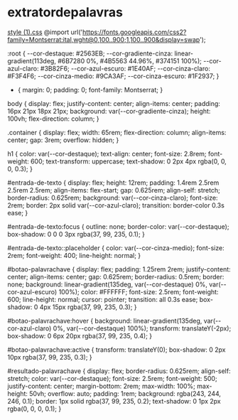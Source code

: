 # extratordepalavras
  [style (1).css](https://github.com/user-attachments/files/22162083/style.1.css)
@import url('https://fonts.googleapis.com/css2?family=Montserrat:ital,wght@0,100..900;1,100..900&display=swap');

:root {
    --cor-destaque: #2563EB;
    --cor-gradiente-cinza: linear-gradient(113deg, #6B7280 0%, #4B5563 44.96%, #374151 100%);
    --cor-azul-claro: #3B82F6;
    --cor-azul-escuro: #1E40AF;
    --cor-cinza-claro: #F3F4F6;
    --cor-cinza-medio: #9CA3AF;
    --cor-cinza-escuro: #1F2937;
}

* {
    margin: 0;
    padding: 0;
    font-family: Montserrat;
}

body {
    display: flex;
    justify-content: center;
    align-items: center;
    padding: 16px 21px 18px 21px;
    background: var(--cor-gradiente-cinza);
    height: 100vh;
    flex-direction: column;
}

.container {
    display: flex;
    width: 65rem;
    flex-direction: column;
    align-items: center;
    gap: 3rem;
    overflow: hidden;
}

h1 {
    color: var(--cor-destaque);
    text-align: center;
    font-size: 2.8rem;
    font-weight: 600;
    text-transform: uppercase;
    text-shadow: 0 2px 4px rgba(0, 0, 0, 0.3);
}

#entrada-de-texto {
    display: flex;
    height: 12rem;
    padding: 1.4rem 2.5rem 2.5rem 2.5rem;
    align-items: flex-start;
    gap: 0.625rem;
    align-self: stretch;
    border-radius: 0.625rem;
    background: var(--cor-cinza-claro);
    font-size: 2rem;
    border: 2px solid var(--cor-azul-claro);
    transition: border-color 0.3s ease;
}

#entrada-de-texto:focus {
    outline: none;
    border-color: var(--cor-destaque);
    box-shadow: 0 0 0 3px rgba(37, 99, 235, 0.1);
}

#entrada-de-texto::placeholder {
    color: var(--cor-cinza-medio);
    font-size: 2rem;
    font-weight: 400;
    line-height: normal;
}

#botao-palavrachave {
    display: flex;
    padding: 1.25rem 2rem;
    justify-content: center;
    align-items: center;
    gap: 0.625rem;
    border-radius: 0.5rem;
    border: none;
    background: linear-gradient(135deg, var(--cor-destaque) 0%, var(--cor-azul-escuro) 100%);
    color: #FFFFFF;
    font-size: 2.5rem;
    font-weight: 600;
    line-height: normal;
    cursor: pointer;
    transition: all 0.3s ease;
    box-shadow: 0 4px 15px rgba(37, 99, 235, 0.3);
}

#botao-palavrachave:hover {
    background: linear-gradient(135deg, var(--cor-azul-claro) 0%, var(--cor-destaque) 100%);
    transform: translateY(-2px);
    box-shadow: 0 6px 20px rgba(37, 99, 235, 0.4);
}

#botao-palavrachave:active {
    transform: translateY(0);
    box-shadow: 0 2px 10px rgba(37, 99, 235, 0.3);
}

#resultado-palavrachave {
    display: flex;
    border-radius: 0.625rem;
    align-self: stretch;
    color: var(--cor-destaque);
    font-size: 2.5rem;
    font-weight: 500;
    justify-content: center;
    margin-bottom: 2rem;
    max-width: 100%;
    max-height: 50vh;
    overflow: auto;
    padding: 1rem;
    background: rgba(243, 244, 246, 0.1);
    border: 1px solid rgba(37, 99, 235, 0.2);
    text-shadow: 0 1px 2px rgba(0, 0, 0, 0.1);
}

